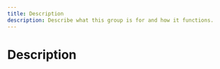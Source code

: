 ```yaml
---
title: Description
description: Describe what this group is for and how it functions.
---
```


# Description
